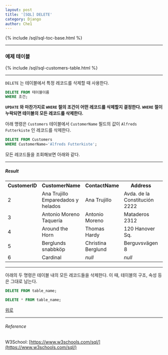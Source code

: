 ```yaml
--- 
layout: post 
title: '[SQL] DELETE'
category: Django 
author: Che1 
--- 
```


{% include /sql/sql-toc-base.html %}

- - -
### 예제 테이블

{% include /sql/sql-customers-table.html %}

- - -

`DELETE` 는 테이블에서 특정 레코드를 삭제할 때 사용한다. 

```sql
DELETE FROM 테이블이름
WHERE 조건;
```

**`UPDATE` 와 마찬가지로 `WHERE` 절의 조건이 어떤 레코드를 삭제할지 결정한다. `WHERE` 절이 누락되면 테이블의 모든 레코드를 삭제한다.**

아래 명령은 `Customers` 테이블에서 `CustomerName` 필드의 값이 `Alfreds Futterkiste` 인 레코드를 삭제한다.

```sql
DELETE FROM Customers
WHERE CustomerName='Alfreds Futterkiste';
```

모든 레코드들을 조회해보면 아래와 같다.

- - -
##### Result

<table class="table table-striped table-bordered">
    <tbody>
        <tr>
            <th>CustomerID</th>
            <th>CustomerName</th>
            <th>ContactName</th>
            <th>Address</th>
            <th>City</th>
            <th>PostalCode</th>
            <th>Country</th>
        </tr>
        <tr>
            <td>2</td>
            <td>Ana Trujillo Emparedados y helados</td>
            <td>Ana Trujillo</td>
            <td>Avda. de la Constitución 2222</td>
            <td>México D.F.</td>
            <td>05021</td>
            <td>Mexico</td>
        </tr>
        <tr>
            <td>3</td>
            <td>Antonio Moreno Taquería</td>
            <td>Antonio Moreno</td>
            <td>Mataderos 2312</td>
            <td>México D.F.</td>
            <td>05023</td>
            <td>Mexico</td>
        </tr>
        <tr>
            <td>4</td>
            <td>Around the Horn</td>
            <td>Thomas Hardy</td>
            <td>120 Hanover Sq.</td>
            <td>London</td>
            <td>WA1 1DP</td>
            <td>UK</td>
        </tr>
        <tr>
            <td>5</td>
            <td>Berglunds snabbköp</td>
            <td>Christina Berglund</td>
            <td>Berguvsvägen 8</td>
            <td>Luleå</td>
            <td>S-958 22</td>
            <td>Sweden</td>
        </tr>
        <tr>
            <td>6</td>
            <td>Cardinal</td>
            <td><i>null</i></td>
            <td><i>null</i></td>
            <td><i>null</i></td>
            <td>4006</td>
            <td>Norway</td>
        </tr>
    </tbody>
</table>

- - -

아래의 두 명령은 테이블 내의 모든 레코드들을 삭제한다. 이 때, 테이블의 구조, 속성 등은 그대로 남는다.

```sql
DELETE FROM table_name;
```
```sql
DELETE * FROM table_name;
```

<a href="#top">위로</a>
- - -

<span id="reference"></span>
###### Reference

W3School: [https://www.w3schools.com/sql/](https://www.w3schools.com/sql/)
